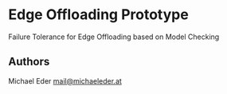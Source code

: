 # Edge Offloading Prototype

Failure Tolerance for Edge Offloading based on Model Checking

## Authors

Michael Eder
mail@michaeleder.at
